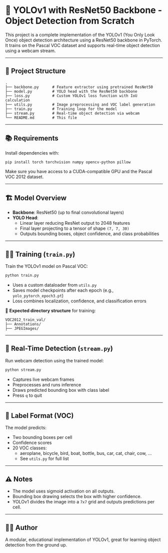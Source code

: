 
# 🦾 YOLOv1 with ResNet50 Backbone - Object Detection from Scratch

This project is a complete implementation of the YOLOv1 (You Only Look Once) object detection architecture using a ResNet50 backbone in PyTorch. It trains on the Pascal VOC dataset and supports real-time object detection using a webcam stream.

---

## 📁 Project Structure

```
.
├── backbone.py      # Feature extractor using pretrained ResNet50
├── model.py         # YOLO head with the ResNet50 backbone
├── loss.py          # Custom YOLOv1 loss function with IoU calculation
├── utils.py         # Image preprocessing and VOC label generation
├── train.py         # Training loop for the model
├── stream.py        # Real-time object detection via webcam
└── README.md        # This file
```

---

## 📚 Requirements

Install dependencies with:

```bash
pip install torch torchvision numpy opencv-python pillow
```

Make sure you have access to a CUDA-compatible GPU and the Pascal VOC 2012 dataset.

---

## 🏗️ Model Overview

- **Backbone**: ResNet50 (up to final convolutional layers)
- **YOLO Head**:
  - Linear layer reducing ResNet output to 2048 features
  - Final layer projecting to a tensor of shape `(7, 7, 30)`
  - Outputs bounding boxes, object confidence, and class probabilities

---

## 🏋️‍♂️ Training (`train.py`)

Train the YOLOv1 model on Pascal VOC:

```bash
python train.py
```

- Uses a custom dataloader from `utils.py`
- Saves model checkpoints after each epoch (e.g., `yolo_pytorch_epoch3.pt`)
- Loss combines localization, confidence, and classification errors

📁 **Expected directory structure** for training:
```
VOC2012_train_val/
├── Annotations/
├── JPEGImages/
```

---

## 🧪 Real-Time Detection (`stream.py`)

Run webcam detection using the trained model:

```bash
python stream.py
```

- Captures live webcam frames
- Preprocesses and runs inference
- Draws predicted bounding box with class label
- Press `q` to quit

---

## 🧠 Label Format (VOC)

The model predicts:
- Two bounding boxes per cell
- Confidence scores
- 20 VOC classes:
  - aeroplane, bicycle, bird, boat, bottle, bus, car, cat, chair, cow, ...
  - See `utils.py` for full list

---

## ⚠️ Notes

- The model uses sigmoid activation on all outputs.
- Bounding box drawing selects the box with higher confidence.
- YOLOv1 divides the image into a `7x7` grid and outputs predictions per cell.

---

## 🧑‍💻 Author

A modular, educational implementation of YOLOv1, great for learning object detection from the ground up.

